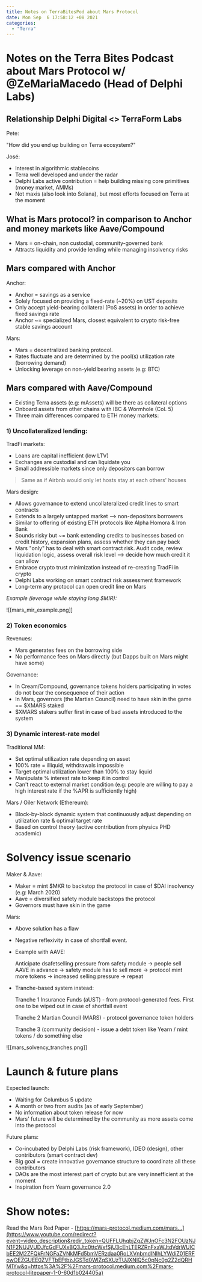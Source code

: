 ```yaml
---
title: Notes on TerraBitesPod about Mars Protocol
date: Mon Sep  6 17:58:12 +08 2021
categories:
  - "Terra"
---
```


# Notes on the Terra Bites Podcast about Mars Protocol w/ @ZeMariaMacedo (Head of Delphi Labs)

## Relationship Delphi Digital <> TerraForm Labs

Pete:

"How did you end up building on Terra ecosystem?"

José:
- Interest in algorithmic stablecoins
- Terra well developed and under the radar
- Delphi Labs active contribution = help building missing core primitives (money market, AMMs)
- Not maxis (also look into Solana), but most efforts focused on Terra at the moment

## What is Mars protocol? in comparison to Anchor and money markets like Aave/Compound

- Mars = on-chain, non custodial, community-governed bank
- Attracts liquidity and provide lending while managing insolvency risks

## Mars compared with Anchor

Anchor:
- Anchor = savings as a service
- Solely focused on providing a fixed-rate (~20%) on UST deposits
- Only accept yield-bearing collateral (PoS assets) in order to achieve fixed savings rate
- Anchor ~= specialized Mars, closest equivalent to crypto risk-free stable savings account
 
 Mars:
- Mars = decentralized banking protocol.
- Rates fluctuate and are determined by the pool(s) utilization rate (borrowing demand)
- Unlocking leverage on non-yield bearing assets (e.g: BTC)

## Mars compared with Aave/Compound

- Existing Terra assets (e.g: mAssets) will be there as collateral options
- Onboard assets from other chains with IBC & Wormhole (Col. 5)
- Three main differences compared to ETH money markets:

### 1) Uncollateralized lending:

TradFi markets:

- Loans are capital inefficient (low LTV)
- Exchanges are custodial and can liquidate you
- Small addressible markets since only depositors can borrow

> Same as if Airbnb would only let hosts stay at each others' houses

Mars design:

- Allows governance to extend uncollateralized credit lines to smart contracts
- Extends to a largely untapped market --> non-depositors borrowers
- Similar to offering of existing ETH protocols like Alpha Homora & Iron Bank
- Sounds risky but ~= bank extending credits to businesses based on credit history, expansion plans, assess whether they can pay back
- Mars "only" has to deal with smart contract risk. Audit code, review liquidation logic, assess overall risk level --> decide how much credit it can allow
- Embrace crypto trust minimization instead of re-creating TradFi in crypto
- Delphi Labs working on smart contract risk assessment framework
- Long-term any protocol can open credit line on Mars

*Example (leverage while staying long $MIR):*

![[mars_mir_example.png]]


### 2) Token economics

Revenues:

- Mars generates fees on the borrowing side
- No performance fees on Mars directly (but Dapps built on Mars might have some)

Governance:

- In Cream/Compound, governance tokens holders participating in votes do not bear the consequence of their action
- In Mars, governors (the Martian Council) need to have skin in the game == $XMARS staked
- $XMARS stakers suffer first in case of bad assets introduced to the system

### 3) Dynamic interest-rate model

Traditional MM:

- Set optimal utilization rate depending on asset
- 100% rate = illiquid, withdrawals impossible
- Target optimal utilization lower than 100% to stay liquid
- Manipulate % interest rate to keep it in control
- Can't react to external market condition (e.g: people are willing to pay a high interest rate if the %APR is sufficiently high)

Mars / Oiler Network (Ethereum):

- Block-by-block dynamic system that continuously adjust depending on utilization rate & optimal target rate
- Based on control theory (active contribution from physics PHD academic)

# Solvency issue scenario

Maker & Aave:

- Maker = mint $MKR to backstop the protocol in case of $DAI insolvency (e.g: March 2020)
- Aave = diversified safety module backstops the protocol
- Governors must have skin in the game

Mars:

- Above solution has a flaw
- Negative reflexivity in case of shortfall event.
- Example with AAVE: 
 
	 Anticipate dsafetselling pressure from safety module -> people sell AAVE in advance -> safety module has to sell more -> protocol mint more tokens -> increased selling pressure -> repeat

- Tranche-based system instead:

	Tranche 1 Insurance Funds (aUST) - from protocol-generated fees. First one to be wiped out in case of shortfall event

	Tranche 2 Martian Council (MARS) - protocol governance token holders

	Tranche 3 (community decision) - issue a debt token like Yearn / mint tokens / do something else

![[mars_solvency_tranches.png]]

# Launch & future plans

Expected launch:

- Waiting for Columbus 5 update
- A month or two from audits (as of early September)
- No information about token release for now
- Mars' future will be determined by the community as more assets come into the protocol

Future plans:

- Co-incubated by Delphi Labs (risk framework), IDEO (design), other contributors (smart contract dev)
- Big goal = create innovative governance structure to coordinate all these contributors
- DAOs are the most interest part of crypto but are very innefficient at the moment
- Inspiration from Yearn governance 2.0

# Show notes:

Read the Mars Red Paper - [https://mars-protocol.medium.com/mars...](https://www.youtube.com/redirect?event=video_description&redir_token=QUFFLUhqbjZqZWJnOFc3N2FOUzNJN1F2NUJVUDJfcGdFUXxBQ3Jtc0ttcWxfSjU3cEhLTERZRnFxaWJtdVdrWUlCbEE2M2ZFQkFrNGFaZVNkMFd5bmVERzdaa0RoLXVnbmdINlhLYWdiZ01ERFowOEZGUEE0ZVFTbEFtbzJGSTd0WlZqSXUzTUJXNlQ5c0pNc0g2Z2dQRHM1Yw&q=https%3A%2F%2Fmars-protocol.medium.com%2Fmars-protocol-litepaper-1-0-60d1b024405a)
